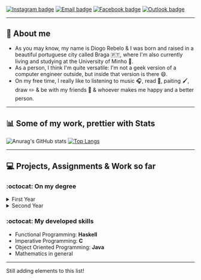 <p style="text-align:center">
 
[![Instagram badge](https://img.shields.io/badge/-Instagram-purple?style=for-the-badge&logo=Instagram&logoColor=white)](https://www.instagram.com/ilkpz_/)
[![Email badge](https://img.shields.io/badge/-Gmail-c71610?style=for-the-badge&logo=Gmail&logoColor=white)](mailto:collabs.ilkpz@gmail.com)
[![Facebook badge](https://img.shields.io/badge/Facebook-1877F2?style=for-the-badge&logo=facebook&logoColor=white)](https://www.facebook.com/digzere)
[![Outlook badge](https://img.shields.io/badge/Microsoft_Outlook-0078D4?style=for-the-badge&logo=microsoft-outlook&logoColor=white)](mailto:diogorebelo17@hotmail.com)
 
</p>
<!--![](images/BannerGit.jpg)-->

- - - - - - - - - - - - - -
## :purple_heart: About me
  * As you may know, my name is Diogo Rebelo & I was born and raised in a beautiful portuguese city called Braga 🇵🇹, where I'm also currently living and studying at the University of Minho 📑.
  * As a person, I think I'm quite versatile: I'm not a geek version of a computer engineer outside, but inside that version is there :smile:.
  * On my free time, I really like to listening to music 🎧, read 📘, paiting 🖌️, draw ✏️ & be with my friends 💚 & whoever makes me happy and a better person.
- - - - - - - - - - - - - - - - - -
## :bar_chart: Some of my work, prettier with Stats
![Anurag's GitHub stats](https://github-readme-stats.vercel.app/api?username=Diogo-da-Silva-Rebelo&show_icons=true&theme=radical)
[![Top Langs](https://github-readme-stats.vercel.app/api/top-langs/?username=Diogo-da-Silva-Rebelo&layout=compact&theme=radical)](https://github.com/anuraghazra/github-readme-stats)
- - - - - - - - - - - - - - - - -
## :computer: Projects, Assignments & Work so far
### :octocat: On my degree
<details>
  <summary>First Year</summary>
      Adding Information Soon!
 </details>
 
<details>
  <summary>Second Year</summary>
      <details>
         <summary>First Semester</summary>
        
  ### Comunicação de Dados
  * __Trabalho Prático:__ [Sistema de Conversão de Ficheiros](https://github.com/Diogo-da-Silva-Rebelo/Comunicacao-de-Dados.git)
- - - - - - - 
  
</details>
  <details>
         <summary>Second Semester</summary>

 ### Sistemas Operativos
 * __Trabalho Prático:__ [Serviço de aplicação de filtros de áudio por clientes](https://github.com/Diogo-da-Silva-Rebelo/SO_2021.git)
 * __Aulas Práticas:__ [Guiões, Fichas & Apontamentos](https://github.com/Diogo-da-Silva-Rebelo/Sistemas-Operativos.git)
   
 ### Laboratórios de Informática III
 * __Trabalho Prático:__ [Serviço de Gestão de Recomendações](https://github.com/dium-li3/grupo89.git)
    
    
 ### Programação Orientada aos Objetos
 * __Trabalho Prático:__ [Gestão de Equipas de Futebol - *Football Manager*](https://github.com/Diogo-da-Silva-Rebelo/Projeto_POO.git)
 * __Aulas Práticas:__ [Fichas & Notas](https://github.com/Diogo-da-Silva-Rebelo/Programacao-Orientada-aos-Objetos.git)
    
### Cálculo de Programas
 * __Trabalho Prático:__ [Conjunto de Problemas](https://github.com/Diogo-da-Silva-Rebelo/CP_2021.git)
 * __Aulas Práticas:__ [Fichas & Apontamentos](https://github.com/Diogo-da-Silva-Rebelo/Calculo-de-Programas.git)
    
### Primeiros Socorros
 * __Componente Teórica:__ [Resumo da Matéria](https://github.com/Diogo-da-Silva-Rebelo/Primeiros-Socorros.git)
- - - - - - - 
   
  </details>
</details>
   
 ### :octocat: My developed skills
 * Functional Programming: __Haskell__
 * Imperative Programming: __C__
 * Object Oriented Programming: __Java__
 * Mathematics in general
- - - - -
 Still adding elements to this list!
